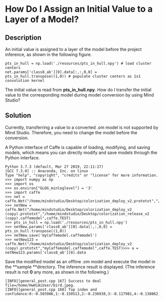 # How Do I Assign an Initial Value to a Layer of a Model?<a name="EN-US_TOPIC_0197334017"></a>

## Description<a name="section124501242153413"></a>

An initial value is assigned to a layer of the model before the project inference, as shown in the following figure.

```
pts_in_hull = np.load('./resources/pts_in_hull.npy') # load cluster centers
net.params['class8_ab'][0].data[:,:,0,0] = pts_in_hull.transpose((1,0)) # populate cluster centers as 1x1 convolution kernel
```

The initial value is read from  **pts\_in\_hull.npy**. How do I transfer the initial value to the corresponding model during model conversion by using  Mind Studio?

## Solution<a name="section65371454163416"></a>

Currently, transferring a value to a converted .om model is not supported by  Mind Studio. Therefore, you need to change the model before the conversion.

A Python interface of Caffe is capable of loading, modifying, and saving models, which means you can directly modify and save models through the Python interface.

```
Python 3.7.3 (default, Mar 27 2019, 22:11:17) 
[GCC 7.3.0] :: Anaconda, Inc. on linux
Type "help", "copyright", "credits" or "license" for more information.
>>> import numpy as np
>>> import os
>>> os.environ["GLOG_minloglevel"] = '3'
>>> import caffe
>>> net = caffe.Net("/home/mindstudio/Desktop/colorization_deploy_v2.prototxt","/home/mindstudio/Desktop/colorization_release_v2.caffemodel",caffe.TEST)
>>> netNew = caffe.Net("/home/mindstudio/Desktop/colorization_deploy_v2 (copy).prototxt","/home/mindstudio/Desktop/colorization_release_v2 (copy).caffemodel",caffe.TEST)
>>> pts_in_hull = np.load('./resources/pts_in_hull.npy')
>>> netNew.params['class8_ab'][0].data[:,:,0,0] = pts_in_hull.transpose((1,0))
>>> netNew.save('myCaffemodel.caffemodel')
>>> netNew123 = caffe.Net("/home/mindstudio/Desktop/colorization_deploy_v2 (copy).prototxt","myCaffemodel.caffemodel",caffe.TEST)>>> a = netNew123.params['class8_ab'][0].data
```

Save the modified model as an offline .om model and execute the model in the  **sample **directory. The inference result is displayed. \(The inference result is not  **0**  any more, as shown in the following.\)

```
[INFO][general_post.cpp 167] Success to deal file=/home/HwHiAiUser/bird.jpeg.
[INFO][general_post.cpp 168] Top index and confidence:0:-0.503906,1:-0.150513,2:-0.236938,3:-0.117981,4:-0.138062,5:-0.060913,6:-0.156372,7:-0.181274,8:-0.272461,9:-0.343994,10:-0.530762,11:-0.324219,12:-1.128906,13:-0.887695,14:-2.269531,15:-2.376953,16:-2.974609,17:-2.291016,18:-2.404297,19:-1.718750,20:-1.685547,21:-1.215820,22:-1.280273,23:-0.916016,24:-1.057617,25:-1.271484,26:-2.189453,27:-2.482422,28:-2.486328,29:-1.641602,30:-1.862305,31:-1.225586,32:-1.142578,33:-1.186523,34:-1.792969,35:-1.837891,36:-2.171875,37:-1.637695,38:-2.203125,39:-1.584961,40:-1.832031,41:-1.393555,42:-1.651367,43:-1.212891,44:-1.730469,45:-1.314453,46:-1.701172,47:-1.130859,48:-1.541992,49:-1.052734,50:-1.531250,51:-0.952148,52:-1.141602,53:-0.997070,54:-0.748047,55:-0.554688,56:-1.011719,57:-0.343750,58:-0.135620,59:-0.133911,60:-0.085449,61:-0.102600,62:-0.028641,63:-0.058228,64:0.050537,65:-0.024734,66:-0.550781,67:-0.867188,68:-1.137695,69:-0.947754,70:-1.860352,71:-1.692383,72:-1.887695,73:-1.550781,74:-1.223633,75:-0.919922,76:-1.112305,77:-1.002930,78:-1.116211,79:-1.174805,80:-1.085938,81:-1.369141,82:-1.546875,83:-1.558594,84:-1.459961,85:-1.369141,86:-1.384766,87:-0.976562,88:-1.034180,89:-0.901855,90:-1.054688,91:-1.151367,92:-0.928223,93:-1.189453,94:-0.965332,95:-1.183594,96:-0.842773,97:-1.064453,98:-0.848633,99:-1.011719,100:-0.936523
```

